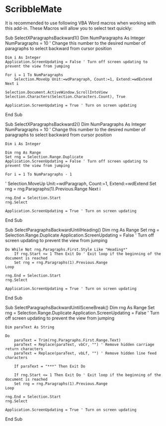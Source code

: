 # ScribbleMate

It is recommended to use following VBA Word macros when working with this add-in. These Macros will allow you to select text quickly:

Sub SelectXParagraphsBackward1()
    Dim NumParagraphs As Integer
    NumParagraphs = 10 ' Change this number to the desired number of paragraphs to select backward from cursor position
    
    Dim i As Integer
    Application.ScreenUpdating = False ' Turn off screen updating to prevent the view from jumping
    
    For i = 1 To NumParagraphs
        Selection.MoveUp Unit:=wdParagraph, Count:=1, Extend:=wdExtend
    Next i
    
    Selection.Document.ActiveWindow.ScrollIntoView Selection.Characters(Selection.Characters.Count), True
    
    Application.ScreenUpdating = True ' Turn on screen updating
End Sub


Sub SelectXParagraphsBackward2()
    Dim NumParagraphs As Integer
    NumParagraphs = 10 ' Change this number to the desired number of paragraphs to select backward from cursor position
    
    Dim i As Integer
    
    Dim rng As Range
    Set rng = Selection.Range.Duplicate
    Application.ScreenUpdating = False ' Turn off screen updating to prevent the view from jumping
   
    For i = 1 To NumParagraphs - 1
'        Selection.MoveUp Unit:=wdParagraph, Count:=1, Extend:=wdExtend
        Set rng = rng.Paragraphs(1).Previous.Range
    Next i

    rng.End = Selection.Start
    rng.Select
    
    Application.ScreenUpdating = True ' Turn on screen updating
End Sub

Sub SelectParagraphsBackwardUntilHeading()
    Dim rng As Range
    Set rng = Selection.Range.Duplicate
    Application.ScreenUpdating = False ' Turn off screen updating to prevent the view from jumping

    Do While Not rng.Paragraphs.First.Style Like "Heading*"
        If rng.Start <= 1 Then Exit Do ' Exit loop if the beginning of the document is reached
        Set rng = rng.Paragraphs(1).Previous.Range
    Loop

    rng.End = Selection.Start
    rng.Select

    Application.ScreenUpdating = True ' Turn on screen updating
End Sub

Sub SelectParagraphsBackwardUntilSceneBreak()
    Dim rng As Range
    Set rng = Selection.Range.Duplicate
    Application.ScreenUpdating = False ' Turn off screen updating to prevent the view from jumping
    
    Dim paraText As String
    
    Do
        paraText = Trim(rng.Paragraphs.First.Range.Text)
        paraText = Replace(paraText, vbCr, "") ' Remove hidden carriage return characters
        paraText = Replace(paraText, vbLf, "") ' Remove hidden line feed characters

        If paraText = "***" Then Exit Do

        If rng.Start <= 1 Then Exit Do ' Exit loop if the beginning of the document is reached
        Set rng = rng.Paragraphs(1).Previous.Range
    Loop

    rng.End = Selection.Start
    rng.Select

    Application.ScreenUpdating = True ' Turn on screen updating
End Sub


